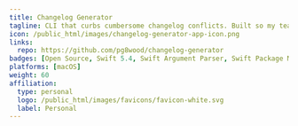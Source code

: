 ```yaml
---
title: Changelog Generator
tagline: CLI that curbs cumbersome changelog conflicts. Built so my team and I could stop wrangling conflicts and get back to actual engineering.
icon: /public_html/images/changelog-generator-app-icon.png
links:
  repo: https://github.com/pg8wood/changelog-generator
badges: [Open Source, Swift 5.4, Swift Argument Parser, Swift Package Manager]
platforms: [macOS]
weight: 60
affiliation:
  type: personal
  logo: /public_html/images/favicons/favicon-white.svg
  label: Personal
---
```

